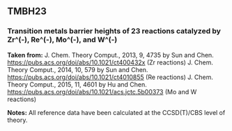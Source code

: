 ## TMBH23
### Transition metals barrier heights of 23 reactions catalyzed by Zr^(-), Re^(-), Mo^(-), and W^(-)

**Taken from:** J. Chem. Theory Comput., 2013, 9, 4735 by Sun and Chen. https://pubs.acs.org/doi/abs/10.1021/ct400432x (Zr reactions)
	    J. Chem. Theory Comput., 2014, 10, 579 by Sun and Chen. https://pubs.acs.org/doi/abs/10.1021/ct4010855 (Re reactions)
	    J. Chem. Theory Comput., 2015, 11, 4601 by Hu and Chen. https://pubs.acs.org/doi/abs/10.1021/acs.jctc.5b00373 (Mo and W reactions) 

**Notes:** All reference data have been calculated at the CCSD(T)/CBS level of theory.
